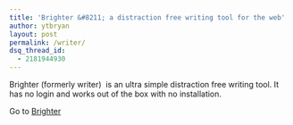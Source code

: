 ```yaml
---
title: 'Brighter &#8211; a distraction free writing tool for the web'
author: ytbryan
layout: post
permalink: /writer/
dsq_thread_id:
  - 2181944930
---
```

Brighter (formerly writer)  is an ultra simple distraction free writing tool. It has no login and works out of the box with no installation.

Go to [Brighter][1]

 [1]: http://brighter.herokuapp.com